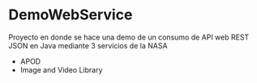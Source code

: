 # DemoWebService

Proyecto en donde se hace una demo de un consumo de API web REST JSON en Java mediante 3 servicios de la NASA

- APOD
- Image and Video Library
